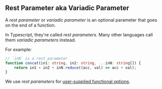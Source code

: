 ## Rest Parameter aka Variadic Parameter

A _rest parameter_ or _variadic parameter_ is an optional parameter that goes on the end of a function.

In Typescript, they're called _rest parameters_. Many other languages call them _variadic parameters_ instead.

For example:

```typescript
// `inN` is a rest parameter
function concat(in1: string, in2: string, ...inN: string[]) {
    return in1 + in2 + inN.reduce((acc, val) => acc + val);
}
```

We use _rest parameters_ for [user-supplied functional options][User-Supplied Functional Options].

[ADOPTION]: ../impacted-areas/ADOPTION.md
[CONTRIBUTIONS]: ../impacted-areas/CONTRIBUTIONS.md
[CORRECTNESS]: ../impacted-areas/CORRECTNESS.md
[GOVERNANCE]: ../impacted-areas/GOVERNANCE.md
[PROJECT-MAINTENANCE]: ../impacted-areas/PROJECT-MAINTENANCE.md
[ROBUSTNESS]: ../impacted-areas/ROBUSTNESS.md
[SECURITY]: ../impacted-areas/SECURITY.md
[TESTABILITY]: ../impacted-areas/TESTABILITY.md
[Base Class]: ./base-class.md
[Branded Type]: ./branded-type.md
[Caller]: ./caller.md
[CQRS]: ./CQRS.md
[Data Bag]: ./data-bag.md
[Data Guard]: ./data-guard.md
[Data Guarantee]: ./data-guarantee.md
[Default Value]: ./default-value.md
[Defensive Programming]: ./defensive-programming.md
[Dependency]: ./dependency.md
[Dependency Injection]: ./dependency-injection.md
[Docblock]: ./docblock.md
[End-User]: ./end-user.md
[Entity]: ./entity.md
[Exported Item]: ./exported-item.md
[Flavoured Type]: ./flavoured-type.md
[Function Prefix]: ./function-prefix.md
[Function Signature]: ./function-signature.md
[Hard-Coded]: ./hard-coded.md
[Identity]: ./identity.md
[Immutability]: ./immutability.md
[Inherited Method]: ./inherited-method.md
[Instantiable Type]: ./instantiable-type.md
[Mandatory Dependency]: ./mandatory-dependency.md
[Nominal Typing]: ./nominal-typing.md
[Optional Input]: ./optional-input.md
[Overridden Method]: ./overridden-method.md
[Plain Object]: ./plain-object.md
[Primitive Type]: ./primitive-type.md
[Protocol]: ./protocol.md
[Refined Type]: ./refined-type.md
[Rest Parameter]: ./rest-parameter.md
[Reusability]: ./reusability.md
[Side Effects]: ./side-effects.md
[Smart Constructor]: ./smart-constructor.md
[Structural Typing]: ./structural-typing.md
[Type Alias]: ./type-alias.md
[Type Casting]: ./type-casting.md
[Type Guarantee]: ./type-guarantee.md
[Type Guard]: ./type-guard.md
[Type Inference]: ./type-inference.md
[Type Predicate]: ./type-predicate.md
[Type Signature]: ./type-signature.md
[User-Supplied Functional Options]: ./user-supplied-functional-options.md
[User-Supplied Input]: ./user-supplied-input.md
[User-Supplied Options]: ./user-supplied-options.md
[User-Supplied Optional Dependencies]: ./user-supplied-optional-dependencies.md
[Value]: ./value.md
[Value Object]: ./value-object.md
